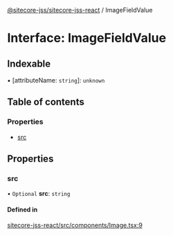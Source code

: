 [@sitecore-jss/sitecore-jss-react](../README.md) / ImageFieldValue

# Interface: ImageFieldValue

## Indexable

▪ [attributeName: `string`]: `unknown`

## Table of contents

### Properties

- [src](ImageFieldValue.md#src)

## Properties

### src

• `Optional` **src**: `string`

#### Defined in

[sitecore-jss-react/src/components/Image.tsx:9](https://github.com/Sitecore/jss/blob/0e7a5c64e/packages/sitecore-jss-react/src/components/Image.tsx#L9)
